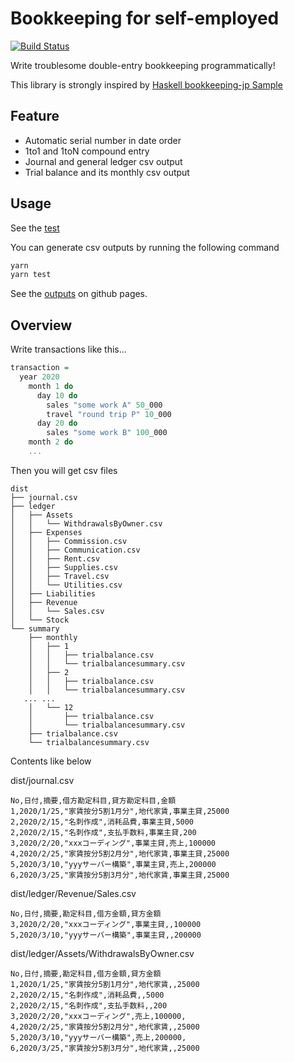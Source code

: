 # Bookkeeping for self-employed

[![Build Status](https://travis-ci.org/hjmtql/bookkeeping-for-selfemployed.svg?branch=master)](https://travis-ci.org/hjmtql/bookkeeping-for-selfemployed)

Write troublesome double-entry bookkeeping programmatically!

This library is strongly inspired by [Haskell bookkeeping-jp Sample](https://github.com/arowM/haskell-bookkeeping-jp-sample)

## Feature

- Automatic serial number in date order
- 1to1 and 1toN compound entry
- Journal and general ledger csv output
- Trial balance and its monthly csv output

## Usage

See the [test](test)

You can generate csv outputs by running the following command

```sh
yarn
yarn test
```

See the [outputs](https://github.com/hjmtql/bookkeeping-for-selfemployed/tree/gh-pages) on github pages.

## Overview

Write transactions like this...

```purescript
transaction =
  year 2020
    month 1 do
      day 10 do
        sales "some work A" 50_000
        travel "round trip P" 10_000
      day 20 do
        sales "some work B" 100_000
    month 2 do
    ...
```

Then you will get csv files

```
dist
├── journal.csv
├── ledger
│   ├── Assets
│   │   └── WithdrawalsByOwner.csv
│   ├── Expenses
│   │   ├── Commission.csv
│   │   ├── Communication.csv
│   │   ├── Rent.csv
│   │   ├── Supplies.csv
│   │   ├── Travel.csv
│   │   └── Utilities.csv
│   ├── Liabilities
│   ├── Revenue
│   │   └── Sales.csv
│   └── Stock
└── summary
    ├── monthly
    │   ├── 1
    │   │   ├── trialbalance.csv
    │   │   └── trialbalancesummary.csv
    │   ├── 2
    │   │   ├── trialbalance.csv
    │   │   └── trialbalancesummary.csv
   ... ...
    │   └── 12
    │       ├── trialbalance.csv
    │       └── trialbalancesummary.csv
    ├── trialbalance.csv
    └── trialbalancesummary.csv
```

Contents like below

dist/journal.csv
```
No,日付,摘要,借方勘定科目,貸方勘定科目,金額
1,2020/1/25,"家賃按分5割1月分",地代家賃,事業主貸,25000
2,2020/2/15,"名刺作成",消耗品費,事業主貸,5000
2,2020/2/15,"名刺作成",支払手数料,事業主貸,200
3,2020/2/20,"xxxコーディング",事業主貸,売上,100000
4,2020/2/25,"家賃按分5割2月分",地代家賃,事業主貸,25000
5,2020/3/10,"yyyサーバー構築",事業主貸,売上,200000
6,2020/3/25,"家賃按分5割3月分",地代家賃,事業主貸,25000
```

dist/ledger/Revenue/Sales.csv
```
No,日付,摘要,勘定科目,借方金額,貸方金額
3,2020/2/20,"xxxコーディング",事業主貸,,100000
5,2020/3/10,"yyyサーバー構築",事業主貸,,200000
```

dist/ledger/Assets/WithdrawalsByOwner.csv
```
No,日付,摘要,勘定科目,借方金額,貸方金額
1,2020/1/25,"家賃按分5割1月分",地代家賃,,25000
2,2020/2/15,"名刺作成",消耗品費,,5000
2,2020/2/15,"名刺作成",支払手数料,,200
3,2020/2/20,"xxxコーディング",売上,100000,
4,2020/2/25,"家賃按分5割2月分",地代家賃,,25000
5,2020/3/10,"yyyサーバー構築",売上,200000,
6,2020/3/25,"家賃按分5割3月分",地代家賃,,25000
```
